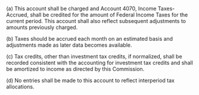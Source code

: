 (a) This account shall be charged and Account 4070, Income Taxes-Accrued, shall be credited for the amount of Federal Income Taxes for the current period. This account shall also reflect subsequent adjustments to amounts previously charged.

(b) Taxes should be accrued each month on an estimated basis and adjustments made as later data becomes available.

(c) Tax credits, other than investment tax credits, if normalized, shall be recorded consistent with the accounting for investment tax credits and shall be amortized to income as directed by this Commission.

(d) No entries shall be made to this account to reflect interperiod tax allocations.

